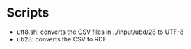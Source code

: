 # Scripts

* utf8.sh: converts the CSV files in ../input/ubd/28 to UTF-8
* ub28: converts the CSV to RDF
